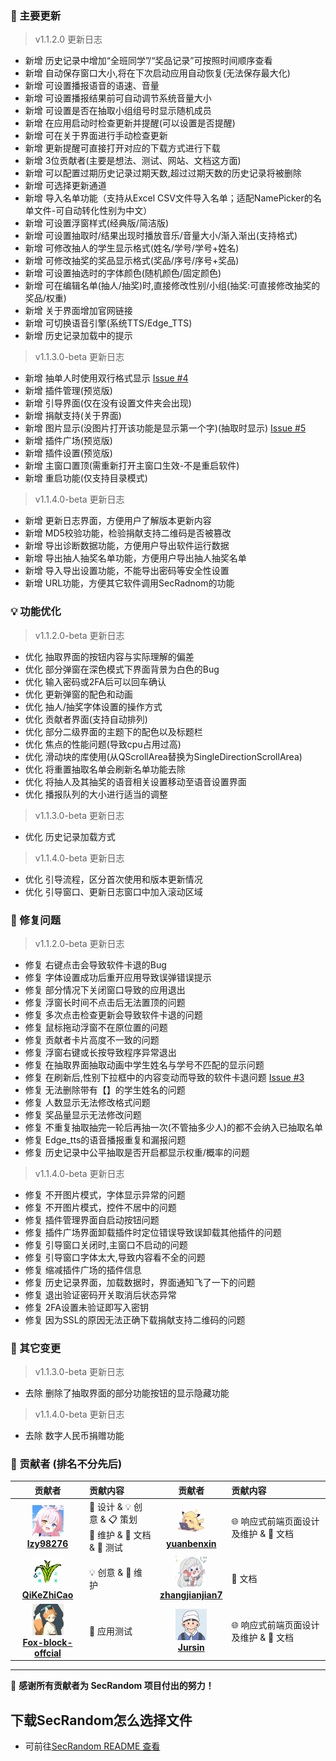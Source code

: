 ### 🚀 主要更新

> v1.1.2.0 更新日志

- 新增 历史记录中增加“全班同学”/“奖品记录”可按照时间顺序查看
- 新增 自动保存窗口大小,将在下次启动应用自动恢复(无法保存最大化)
- 新增 可设置播报语音的语速、音量
- 新增 可设置播报结果前可自动调节系统音量大小
- 新增 可设置是否在抽取小组组号时显示随机成员
- 新增 在应用启动时检查更新并提醒(可以设置是否提醒)
- 新增 可在关于界面进行手动检查更新
- 新增 更新提醒可直接打开对应的下载方式进行下载
- 新增 3位贡献者(主要是想法、测试、网站、文档这方面)
- 新增 可以配置过期历史记录过期天数,超过过期天数的历史记录将被删除
- 新增 可选择更新通道
- 新增 导入名单功能（支持从Excel CSV文件导入名单；适配NamePicker的名单文件-可自动转化性别为中文）
- 新增 可设置浮窗样式(经典版/简洁版)
- 新增 可设置抽取时/结果出现时播放音乐/音量大小/渐入渐出(支持格式)
- 新增 可修改抽人的学生显示格式(姓名/学号/学号+姓名)
- 新增 可修改抽奖的奖品显示格式(奖品/序号/序号+奖品)
- 新增 可设置抽选时的字体颜色(随机颜色/固定颜色)
- 新增 可在编辑名单(抽人/抽奖)时,直接修改性别/小组(抽奖:可直接修改抽奖的奖品/权重)
- 新增 关于界面增加官网链接
- 新增 可切换语音引擎(系统TTS/Edge_TTS)
- 新增 历史记录加载中的提示

> v1.1.3.0-beta 更新日志

- 新增 抽单人时使用双行格式显示 [Issue #4](https://github.com/SECTL/SecRandom/issues/4)
- 新增 插件管理(预览版)
- 新增 引导界面(仅在没有设置文件夹会出现)
- 新增 捐献支持(关于界面)
- 新增 图片显示(没图片打开该功能是显示第一个字)(抽取时显示) [Issue #5](https://github.com/SECTL/SecRandom/issues/5)
- 新增 插件广场(预览版)
- 新增 插件设置(预览版)
- 新增 主窗口置顶(需重新打开主窗口生效-不是重启软件)
- 新增 重启功能(仅支持目录模式)

> v1.1.4.0-beta 更新日志

- 新增 更新日志界面，方便用户了解版本更新内容
- 新增 MD5校验功能，检验捐献支持二维码是否被篡改
- 新增 导出诊断数据功能，方便用户导出软件运行数据
- 新增 导出抽人抽奖名单功能，方便用户导出抽人抽奖名单
- 新增 导入导出设置功能，不能导出密码等安全性设置
- 新增 URL功能，方便其它软件调用SecRadnom的功能

### 💡 功能优化

> v1.1.2.0-beta 更新日志

- 优化 抽取界面的按钮内容与实际理解的偏差
- 优化 部分弹窗在深色模式下界面背景为白色的Bug
- 优化 输入密码或2FA后可以回车确认
- 优化 更新弹窗的配色和动画
- 优化 抽人/抽奖字体设置的操作方式
- 优化 贡献者界面(支持自动排列)
- 优化 部分二级界面的主题下的配色以及标题栏
- 优化 焦点的性能问题(导致cpu占用过高)
- 优化 滑动块的库使用(从QScrollArea替换为SingleDirectionScrollArea)
- 优化 将重置抽取名单会刷新名单功能去除
- 优化 将抽人及其抽奖的语音相关设置移动至语音设置界面
- 优化 播报队列的大小进行适当的调整

> v1.1.3.0-beta 更新日志

- 优化 历史记录加载方式

> v1.1.4.0-beta 更新日志

- 优化 引导流程，区分首次使用和版本更新情况
- 优化 引导窗口、更新日志窗口中加入滚动区域

### 🐛 修复问题

> v1.1.2.0-beta 更新日志

- 修复 右键点击会导致软件卡退的Bug
- 修复 字体设置成功后重开应用导致误弹错误提示
- 修复 部分情况下关闭窗口导致的应用退出 
- 修复 浮窗长时间不点击后无法置顶的问题 
- 修复 多次点击检查更新会导致软件卡退的问题
- 修复 鼠标拖动浮窗不在原位置的问题
- 修复 贡献者卡片高度不一致的问题
- 修复 浮窗右键或长按导致程序异常退出
- 修复 在抽取界面抽取动画中学生姓名与学号不匹配的显示问题
- 修复 在刷新后,性别下拉框中的内容变动而导致的软件卡退问题 [Issue #3](https://github.com/SECTL/SecRandom/issues/3)
- 修复 无法删除带有【】的学生姓名的问题
- 修复 人数显示无法修改格式问题
- 修复 奖品量显示无法修改问题
- 修复 不重复抽取抽完一轮后再抽一次(不管抽多少人)的都不会纳入已抽取名单
- 修复 Edge_tts的语音播报重复和漏报问题
- 修复 历史记录中公平抽取是否开启都显示权重/概率的问题

> v1.1.4.0-beta 更新日志

- 修复 不开图片模式，字体显示异常的问题
- 修复 不开图片模式，控件不居中的问题
- 修复 插件管理界面自启动按钮问题
- 修复 插件广场界面卸载插件时定位错误导致误卸载其他插件的问题
- 修复 引导窗口关闭时,主窗口不启动的问题
- 修复 引导窗口字体太大,导致内容看不全的问题
- 修复 缩减插件广场的插件信息
- 修复 历史记录界面，加载数据时，界面通知飞了一下的问题
- 修复 退出验证密码开关取消后状态异常
- 修复 2FA设置未验证即写入密钥
- 修复 因为SSL的原因无法正确下载捐献支持二维码的问题

### 🔧 其它变更

> v1.1.3.0-beta 更新日志

- 去除 删除了抽取界面的部分功能按钮的显示隐藏功能

> v1.1.4.0-beta 更新日志

- 去除 数字人民币捐赠功能

### 🙏 贡献者 (排名不分先后)

<div align="left">

| 贡献者 | 贡献内容 | 贡献者 | 贡献内容 |
|:------:|:----------|:------:|:----------|
| <img src="app/resource/icon/contributor1.png" width="50px;" alt="lzy98276"/> <br> [**lzy98276**](https://github.com/lzy98276) | 🎨 设计 & 💡 创意 & 📋 策划 <br> 🔧 维护 & 📝 文档 & 🧪 测试 | <img src="app/resource/icon/contributor4.png" width="50px;" alt="yuanbenxin"/> <br> [**yuanbenxin**](https://github.com/yuanbenxin) | 🌐 响应式前端页面设计及维护 & 📝 文档 |
| <img src="app/resource/icon/contributor2.png" width="50px;" alt="QiKeZhiCao"/> <br> [**QiKeZhiCao**](https://github.com/QiKeZhiCao) | 💡 创意 & 🔧 维护 | <img src="app/resource/icon/contributor5.png" width="50px;" alt="zhangjianjian7"/> <br> [**zhangjianjian7**](https://github.com/zhangjianjian7) | 📝 文档 |
| <img src="app/resource/icon/contributor3.png" width="50px;" alt="Fox-block-offcial"/> <br> [**Fox-block-offcial**](https://github.com/Fox-block-offcial) | 🧪 应用测试 | <img src="app/resource/icon/contributor6.png" width="50px;" alt="Jursin"/> <br> [**Jursin**](https://github.com/Jursin) | 🌐 响应式前端页面设计及维护 & 📝 文档 |

</div>

---

💝 **感谢所有贡献者为 SecRandom 项目付出的努力！**

## 下载SecRandom怎么选择文件
- 可前往[SecRandom README 查看](https://github.com/SECTL/SecRandom?tab=readme-ov-file#%E4%B8%8B%E8%BD%BDsecrandom%E6%80%8E%E4%B9%88%E9%80%89%E6%8B%A9%E6%96%87%E4%BB%B6)
